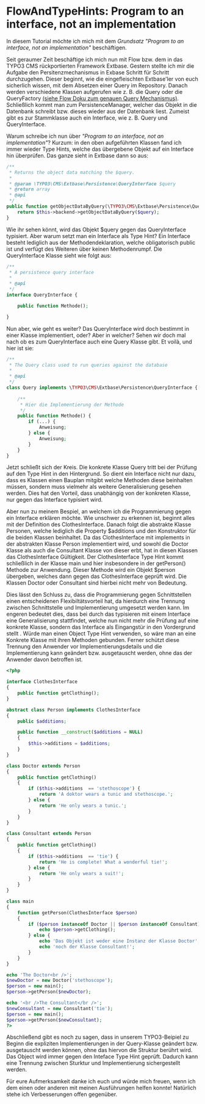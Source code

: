 FlowAndTypeHints: Program to an interface, not an implementation
================================================================
In diesem Tutorial möchte ich mich mit dem <i>Grundsatz "Program to an interface, not an implementation"</i> beschäftigen.

Seit geraumer Zeit beschäftige ich mich nun mit Flow bzw. dem in das TYPO3 CMS rückportierten Framework Extbase. Gestern stellte ich mir die Aufgabe den Persitenzmechanismus in Exbase Schritt für Schritt durchzugehen. Dieser beginnt, wie die eingefleischten Extbase'ler von euch sicherlich wissen, mit dem Absetzen einer Query im <Model>Repository. Danach werden verschiedene Klassen aufgerufen wie z. B. die Query oder die QueryFactory [(siehe Flow Doku zum genauen Query Mechanismus)](http://docs.typo3.org/flow/TYPO3FlowDocumentation/stable/TheDefinitiveGuide/PartIII/Persistence.html). Schließlich kommt man zum PersistenceManager, welcher das Objekt in die Datenbank schreibt bzw. dieses wieder aus der Datenbank liest. Zumeist gibt es zur Stammklasse auch ein Interface, wie z. B. Query und QueryInterface.

Warum schreibe ich nun über <i>"Program to an interface, not an implementation"</i>? Kurzum: in den oben aufgeführten Klassen fand ich immer wieder Type Hints, welche das übergebene Objekt auf ein Interface hin überprüfen. Das ganze sieht in Extbase dann so aus:

```php
/**
 * Returns the object data matching the $query.
 *
 * @param \TYPO3\CMS\Extbase\Persistence\QueryInterface $query
 * @return array
 * @api
 */
public function getObjectDataByQuery(\TYPO3\CMS\Extbase\Persistence\QueryInterface $query) {
	return $this->backend->getObjectDataByQuery($query);
}

```

Wie ihr sehen könnt, wird das Objekt $query gegen das QueryInterface typisiert.
Aber warum setzt man ein Interface als Type Hint? Ein Interface besteht lediglich aus der Methodendeklaration, welche obligatorisch public ist und verfügt des Weiteren über keinen Methodenrumpf. Die QueryInterface Klasse sieht wie folgt aus:

```php
/**
 * A persistence query interface
 *
 * @api
 */
interface QueryInterface {

	public function Methode();

}

```
Nun aber, wie geht es weiter? Das QueryInterface wird doch bestimmt in einer Klasse implementiert, oder? Aber in welcher? Sehen wir doch mal nach ob es zum QueryInterface auch eine Query Klasse gibt. Et voilà, und hier ist sie:

```php
/**
 * The Query class used to run queries against the database
 *
 * @api
 */
class Query implements \TYPO3\CMS\Extbase\Persistence\QueryInterface {
	
	/**
	 * Hier die Implementierung der Methode 
	 */
	public function Methode() {
		if (...) {
			Anweisung;
		} else {
			Anweisung;
		}
	}
}
```
Jetzt schließt sich der Kreis. Die konkrete Klasse Query tritt bei der Prüfung auf den Type Hint in den Hintergrund. So dient ein Interface nicht nur dazu, dass es Klassen einen Bauplan mitgibt welche Methoden diese beinhalten müssen, sondern muss vielmehr als weitere Generalisierung gesehen werden. Dies hat den Vorteil, dass unabhängig von der konkreten Klasse, nur gegen das Interface typisiert wird. 

Aber nun zu meinem Bespiel, an welchem ich die Programmierung gegen ein Interface erklären möchte. Wie unschwer zu erkennen ist, beginnt alles mit der Definition des ClothesInterface. Danach folgt die abstrakte Klasse Personen, welche lediglich die Property $additions und den Konstruktor für die beiden Klassen beinhaltet. Da das ClothesInterface mit implements in der abstrakten Klasse Person implementiert wird, und sowohl die Doctor Klasse als auch die Consultant Klasse von dieser erbt, hat in diesen Klassen das ClothesInterface Gültigkeit. Der ClothesInterface Type Hint kommt schließlich in der Klasse main und hier insbesondere in der getPerson() Methode zur Anwendung. Dieser Methode wird ein Objekt $person übergeben, welches dann gegen das ClothesInterface geprüft wird. Die Klassen Doctor oder Consultant sind hierbei nicht mehr von Bedeutung. 

Dies lässt den Schluss zu, dass die Programmierung gegen Schnittstellen einen entscheidenen Flexibiltätsvorteil hat, da hierdurch eine Trennung zwischen Schnittstelle und Implementierung umgesetzt werden kann. Im engeren bedeutet dies, dass bei durch das typisieren mit einem Interface eine Generalisierung stattfindet, welche nun nicht mehr die Prüfung auf eine konkrete Klasse, sondern das Interface als Eingangstür in den Vordergrund stellt . Würde man einen Object Type Hint verwenden, so wäre man an eine Konkrete Klasse mit ihren Methoden gebunden. Ferner schützt diese Trennung den Anwender vor Implementierungsdetails und die Implementierung kann geändert bzw. ausgetauscht werden, ohne das der Anwender davon betroffen ist.

```php
<?php

interface ClothesInterface
{
    public function getClothing();
}

abstract class Person implements ClothesInterface
{
    public $additions;

    public function __construct($additions = NULL)
    {
        $this->additions = $additions;	
    }	
}

class Doctor extends Person
{
    public function getClothing()
    {
        if ($this->additions  == 'stethoscope') {
            return 'A doktor wears a tunic and stethoscope.';
        } else {
            return 'He only wears a tunic.';
        }	
    }
}

class Consultant extends Person
{
    public function getClothing()
    {		
        if ($this->additions  == 'tie') {
            return 'He is complete! What a wonderful tie!';
        } else {
            return 'He only wears a suit!';
        }
    }
}

class main
{
    function getPerson(ClothesInterface $person)
    {		
        if ($person instanceOf Doctor || $person instanceOf Consultant) {
            echo $person->getClothing();	
        } else {
            echo 'Das Objekt ist weder eine Instanz der Klasse Doctor';
            echo 'noch der Klasse Consultant!';
        }
    }
}

echo 'The Doctor<br />';
$newDoctor = new Doctor('stethoscope');
$person = new main();
$person->getPerson($newDoctor);

echo '<br />The Consultant</br />';
$newConsultant = new Consultant('tie');
$person = new main();
$person->getPerson($newConsultant);
?>

```

Abschließend gibt es noch zu sagen, dass in unserem TYPO3-Beipiel zu Beginn die expliziten Implementierungen in der Query-Klasse geändert bzw. ausgetauscht werden können, ohne das hiervon die Struktur berührt wird. Das Object wird immer gegen den Inteface Type Hint geprüft. Dadurch kann eine Trennung zwischen Sturktur und Implementierung sichergestellt werden.

Für eure Aufmerksamkeit danke ich euch und würde mich freuen, wenn ich dem einen oder anderen mit meinen Ausführungen helfen konnte! Natürlich stehe ich Verbesserungen offen gegenüber.
